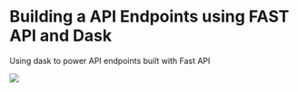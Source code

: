 # Building a API Endpoints using FAST API and Dask
Using dask to power API endpoints built with Fast API <br>

![](/workspaces/dask-api/res/pjstr1.png)

